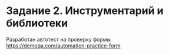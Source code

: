 # Задание 2. Инструментарий и библиотеки
Разработан автотест на проверку формы https://demoqa.com/automation-practice-form
